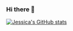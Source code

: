 ### Hi there 👋

[![Jessica's GitHub stats](https://github-readme-stats.vercel.app/api?username=JessicaJHee&theme=react)](https://github.com/anuraghazra/github-readme-stats)


<!--
**JessicaJHee/JessicaJHee** is a ✨ _special_ ✨ repository because its `README.md` (this file) appears on your GitHub profile.

Here are some ideas to get you started:

- 🔭 I’m currently working on ...
- 🌱 I’m currently learning ...
- 👯 I’m looking to collaborate on ...
- 🤔 I’m looking for help with ...
- 💬 Ask me about ...
- 📫 How to reach me: ...
- 😄 Pronouns: ...
- ⚡ Fun fact: ...
-->
